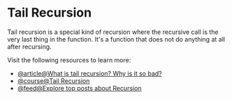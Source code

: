 # Tail Recursion

Tail recursion is a special kind of recursion where the recursive call is the very last thing in the function. It's a function that does not do anything at all after recursing.

Visit the following resources to learn more:

- [@article@What is tail recursion? Why is it so bad?](https://www.quora.com/What-is-tail-recursion-Why-is-it-so-bad)
- [@course@Tail Recursion](https://www.coursera.org/lecture/programming-languages/tail-recursion-YZic1)
- [@feed@Explore top posts about Recursion](https://app.daily.dev/tags/recursion?ref=roadmapsh)
